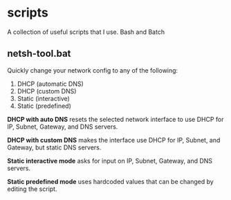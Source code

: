 # scripts
A collection of useful scripts that I use. Bash and Batch

## netsh-tool.bat

Quickly change your network config to any of the following:

1. DHCP (automatic DNS)
2. DHCP (custom DNS)
3. Static (interactive)
4. Static (predefined)

**DHCP with auto DNS** resets the selected network interface to use DHCP for IP, Subnet, Gateway, and DNS servers.

**DHCP with custom DNS** makes the interface use DHCP for IP, Subnet, and Gateway, but static DNS servers.

**Static interactive mode** asks for input on IP, Subnet, Gateway, and DNS servers.

**Static predefined mode** uses hardcoded values that can be changed by editing the script.